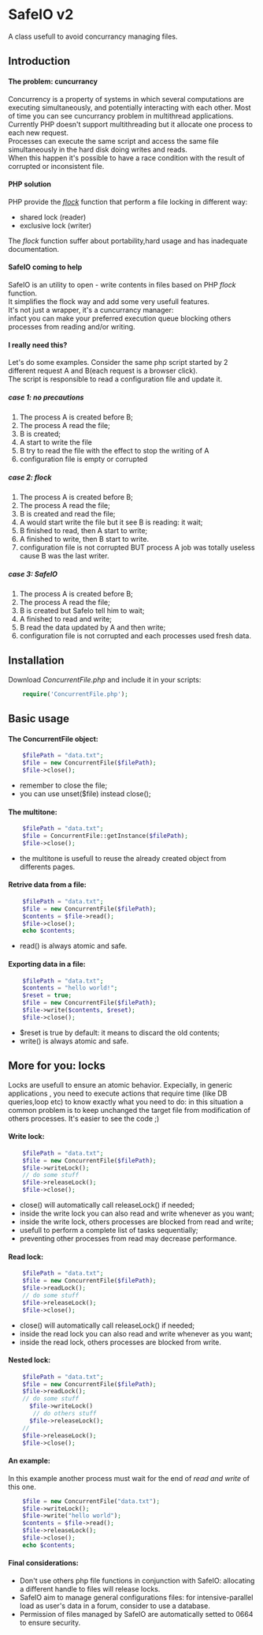 SafeIO v2
======

A class usefull to avoid concurrancy managing files.

## Introduction

#### The problem: cuncurrancy
Concurrency is a property of systems in which several computations are executing simultaneously, and potentially interacting with each other.
Most of time you can see cuncurrancy problem in multithread applications.  
Currently PHP doesn't support multithreading but it allocate one process to each new request.   
Processes can execute the same script and access the same file simultaneously in the hard disk doing writes and reads.  
When this happen it's possible to have a race condition with the result of corrupted or inconsistent file.  

#### PHP solution

PHP provide the [*flock*](http://php.net/manual/en/function.flock.php) function that perform a file locking in different way:
* shared lock (reader)
* exclusive lock (writer)
 
The *flock* function suffer about portability,hard usage and has inadequate documentation.

#### SafeIO coming to help

SafeIO is an utility to open - write contents in files based on PHP *flock* function.  
It simplifies the flock way and add some very usefull features.  
It's not just a wrapper, it's a cuncurrancy manager:  
infact you can make your preferred execution queue blocking others processes from reading and/or writing.

#### I really need this?
Let's do some examples.
Consider the same php script started by 2 different request A and B(each request is a browser click).  
The script is responsible to read a configuration file and update it.  

##### case 1: no precautions
1. The process A is created before B;
2. The process A read the file;
3. B is created;
4. A start to write the file
5. B try to read the file with the effect to stop the writing of A 
6. configuration file is empty or corrupted

##### case 2: flock
1. The process A is created before B;
2. The process A read the file;
3. B is created and read the file;
4. A would start write the file but it see B is reading: it wait;
5. B finished to read, then A start to write;
5. A finished to write, then B start to write. 
6. configuration file is not corrupted BUT process A job was totally useless cause B was the last writer.

##### case 3: SafeIO
1. The process A is created before B;
2. The process A read the file;
3. B is created but SafeIo tell him to wait;
4. A finished to read and write;
5. B read the data updated by A and then write;
5. configuration file is not corrupted and each processes used fresh data. 

## Installation

Download *ConcurrentFile.php* and include it in your scripts:

```php
    require('ConcurrentFile.php');
```


## Basic usage

#### The ConcurrentFile object:

```php 
    $filePath = "data.txt";
    $file = new ConcurrentFile($filePath);
    $file->close();
```
* remember to close the file;
* you can use unset($file) instead close();

#### The multitone:
```php 
    $filePath = "data.txt";
    $file = ConcurrentFile::getInstance($filePath);
    $file->close();
```
* the multitone is usefull to reuse the already created object from differents pages.


#### Retrive data from a file:

```php 
    $filePath = "data.txt";
    $file = new ConcurrentFile($filePath);
    $contents = $file->read();
    $file->close();
    echo $contents;
```
* read() is always atomic and safe.

#### Exporting data in a file:

```php 
    $filePath = "data.txt";
    $contents = "hello world!";
    $reset = true;
    $file = new ConcurrentFile($filePath);
    $file->write($contents, $reset);
    $file->close();
```
* $reset is true by default: it means to discard the old contents;
* write() is always atomic and safe.

## More for you: locks

Locks are usefull to ensure an atomic behavior. Expecially, in generic applications
, you need to execute actions that require time (like DB queries,loop etc) to know exactly what you need to do:
in this situation a common problem is to keep unchanged the target file from modification of others processes.
It's easier to see the code ;)

#### Write lock:

```php 
    $filePath = "data.txt";
    $file = new ConcurrentFile($filePath);
    $file->writeLock();
    // do some stuff
    $file->releaseLock();
    $file->close();
```
* close() will automatically call releaseLock() if needed;
* inside the write lock you can also read and write whenever as you want;
* inside the write lock, others processes are blocked from read and write;
* usefull to perform a complete list of tasks sequentially;
* preventing other processes from read may decrease performance.

#### Read lock:

```php 
    $filePath = "data.txt";
    $file = new ConcurrentFile($filePath);
    $file->readLock();
    // do some stuff
    $file->releaseLock();
    $file->close();
```
* close() will automatically call releaseLock() if needed;
* inside the read lock you can also read and write whenever as you want;
* inside the read lock, others processes are blocked from write.

#### Nested lock:

```php 
    $filePath = "data.txt";
    $file = new ConcurrentFile($filePath);
    $file->readLock();
    // do some stuff
      $file->writeLock()
       // do others stuff
      $file->releaseLock();
    //
    $file->releaseLock();
    $file->close();
```



#### An example:
In this example another process must wait for the end of *read and write* of this one.
```php 
    $file = new ConcurrentFile("data.txt");
    $file->writeLock();
    $file->write("hello world");
    $contents = $file->read();
    $file->releaseLock();
    $file->close();
    echo $contents;
```

#### Final considerations:
* Don't use others php file functions in conjunction with SafeIO: allocating a different handle to files will release locks.  
* SafeIO aim to manage general configurations files: for intensive-parallel load as user's data in a forum, consider to use a database.
* Permission of files managed by SafeIO are automatically setted to 0664 to ensure security.
